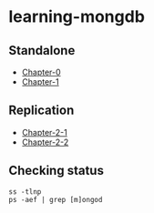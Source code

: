 # learning-mongdb

## Standalone
- [Chapter-0](standalone/Chapter-0.md)
- [Chapter-1](standalone/Chapter-1.md)

## Replication
- [Chapter-2-1](replication/Chapter-2-1.md)
- [Chapter-2-2](replication/Chapter-2-2.md)


## Checking status
```
ss -tlnp
ps -aef | grep [m]ongod
```
